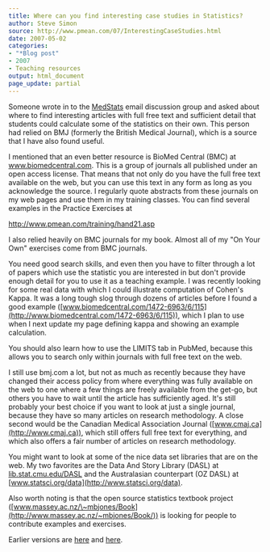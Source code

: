 ```yaml
---
title: Where can you find interesting case studies in Statistics?
author: Steve Simon
source: http://www.pmean.com/07/InterestingCaseStudies.html
date: 2007-05-02
categories:
- "*Blog post"
- 2007
- Teaching resources
output: html_document
page_update: partial
---
```

Someone wrote in to the
[MedStats](../category/InterestingWebsites.html#MeStXx) email discussion
group and asked about where to find interesting articles with full free
text and sufficient detail that students could calculate some of the
statistics on their own. This person had relied on BMJ (formerly the
British Medical Journal), which is a source that I have also found
useful.

I mentioned that an even better resource is BioMed Central (BMC) at
www.biomedcentral.com. This is a group of journals all published under
an open access license. That means that not only do you have the full
free text available on the web, but you can use this text in any form as
long as you acknowledge the source. I regularly quote abstracts from
these journals on my web pages and use them in my training classes. You
can find several examples in the Practice Exercises at

<http://www.pmean.com/training/hand21.asp>

I also relied heavily on BMC journals for my book. Almost all of my "On
Your Own" exercises come from BMC journals.

You need good search skills, and even then you have to filter through a
lot of papers which use the statistic you are interested in but don't
provide enough detail for you to use it as a teaching example. I was
recently looking for some real data with which I could illustrate
computation of Cohen's Kappa. It was a long tough slog through dozens
of articles before I found a good example
([www.biomedcentral.com/1472-6963/6/115](http://www.biomedcentral.com/1472-6963/6/115)),
which I plan to use when I next update my page defining kappa and
showing an example calculation.

You should also learn how to use the LIMITS tab in PubMed, because this
allows you to search only within journals with full free text on the
web.

I still use bmj.com a lot, but not as much as recently because they have
changed their access policy from where everything was fully available on
the web to one where a few things are freely available from the get-go,
but others you have to wait until the article has sufficiently aged.
It's still probably your best choice if you want to look at just a
single journal, because they have so many articles on research
methodology. A close second would be the Canadian Medical Association
Journal ([www.cmaj.ca](http://www.cmaj.ca)), which still offers full
free text for everything, and which also offers a fair number of
articles on research methodology.

You might want to look at some of the nice data set libraries that are
on the web. My two favorites are the Data And Story Library (DASL) at
[lib.stat.cmu.edu/DASL](http://lib.stat.cmu.edu/DASL) and the
Australasian counterpart (OZ DASL) at
[www.statsci.org/data](http://www.statsci.org/data).

Also worth noting is that the open source statistics textbook project
([www.massey.ac.nz/\~mbjones/Book](http://www.massey.ac.nz/~mbjones/Book/))
is looking for people to contribute examples and exercises.

Earlier versions are [here][sim1] and [here][sim2].

[sim1]: http://www.pmean.com/07/InterestingCaseStudies.html
[sim2]: http://new.pmean.com/interesting-case-studies/
